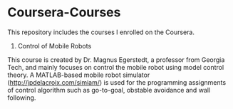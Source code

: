 # Coursera-Courses
This repository includes the courses I enrolled on the Coursera.

1. Control of Mobile Robots

This course is created by Dr. Magnus Egerstedt, a professor from Georgia Tech, and mainly focuses on control the mobile robot using model control theory. A MATLAB-based mobile robot simulator (http://jpdelacroix.com/simiam/) is used for the programming assignments of control algorithm such as go-to-goal, obstable avoidance and wall following.
